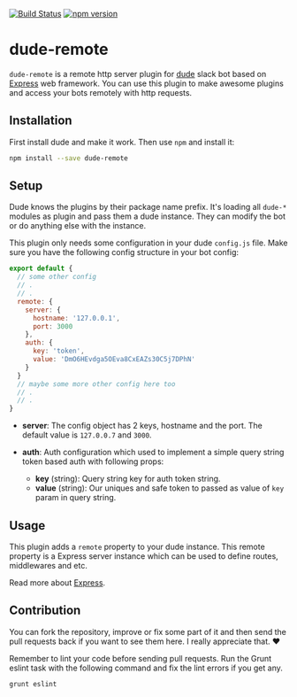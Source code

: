 [![Build Status](https://travis-ci.org/dudeee/dude-remote.svg?branch=master)](https://travis-ci.org/dudeee/dude-remote)
[![npm version](https://badge.fury.io/js/dude-remote.svg)](https://badge.fury.io/js/dude-remote)
# dude-remote

`dude-remote` is a remote http server plugin for [dude](https://github.com/dudeee/dude) slack bot based on [Express](http://expressjs.com/) web framework. You can use this plugin to make awesome plugins and access your bots remotely with http requests.


## Installation

First install dude and make it work. Then use `npm` and install it:

```bash
npm install --save dude-remote
```

## Setup

Dude knows the plugins by their package name prefix. It's loading all `dude-*` modules as plugin and pass them a dude instance. They can modify the bot or do anything else with the instance.

This plugin only needs some configuration in your dude `config.js` file. Make sure you have the following config structure in your bot config:

```js
export default {
  // some other config
  // .
  // .
  remote: {
    server: {
      hostname: '127.0.0.1',
      port: 3000
    },
    auth: {
      key: 'token',
      value: 'DmO6HEvdga5OEva8CxEAZs30C5j7DPhN'
    }
  }
  // maybe some more other config here too
  // .
  // .
}
```

* **server**: The config object has 2 keys, hostname and the port. The default value is `127.0.0.7` and `3000`.

* **auth**: Auth configuration which used to implement a simple query string token based auth with following props:
  * **key** (string): Query string key for auth token string.
  * **value** (string): Our uniques and safe token to passed as value of `key` param in query string.


## Usage

This plugin adds a `remote` property to your dude instance. This remote property is a Express server instance which can be used to define routes, middlewares and etc.

Read more about [Express](http://expressjs.com/).


## Contribution

You can fork the repository, improve or fix some part of it and then send the pull requests back if you want to see them here. I really appreciate that. :heart:

Remember to lint your code before sending pull requests. Run the Grunt eslint task with the following command and fix the lint errors if you get any.

```bash
grunt eslint
```
